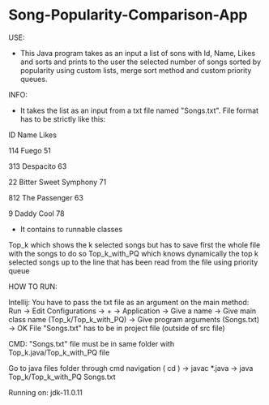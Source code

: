 # Song-Popularity-Comparison-App
USE:


- This Java program takes as an input a list of sons with Id, Name, Likes and sorts and prints to the user the selected number of songs sorted by popularity using custom lists, merge sort method and custom priority queues.

INFO:

- It takes the list as an input from a txt file named "Songs.txt". File format has to be strictly like this:

ID Name Likes

114 Fuego 51

313 Despacito 63

22 Bitter Sweet Symphony 71

812 The Passenger 63

9 Daddy Cool 78

- It contains to runnable classes

Top_k which shows the k selected songs but has to save first the whole file with the songs to do so
Top_k_with_PQ which knows dynamically the top k selected songs up to the line that has been read from the file using priority queue

HOW TO RUN:

Intellij: You have to pass the txt file as an argument on the main method: Run -> Edit Configurations -> + -> Application -> Give a name -> Give main class name (Top_k/Top_k_with_PQ) -> Give program arguments (Songs.txt) -> OK File "Songs.txt" has to be in project file (outside of src file)

CMD: "Songs.txt" file must be in same folder with Top_k.java/Top_k_with_PQ file

Go to java files folder through cmd navigation ( cd ) -> javac *.java -> java Top_k/Top_k_with_PQ Songs.txt

Running on: jdk-11.0.11
